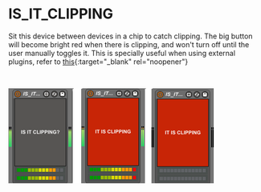 # IS_IT_CLIPPING

Sit this device between devices in a chip to catch clipping.
The big button will become bright red when there is clipping, and won't turn off until the user manually toggles it.
This is specially useful when using external plugins, refer to [this](https://www.youtube.com/watch?t=433&v=CGRusg9GnAg&feature=youtu.be){:target="_blank" rel="noopener"}

<br/>

![](https://github.com/tfari/M4L-Projects/blob/main/IS_IT_CLIPPING/is_it_clipping_interface.png)
<br/>
